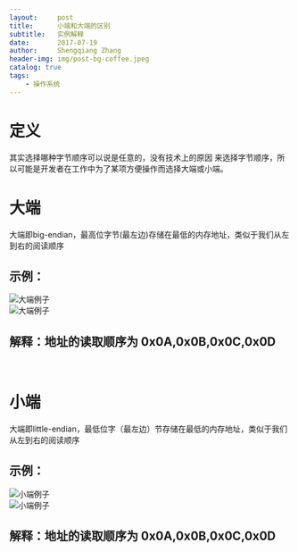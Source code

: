 ```yaml
---
layout:     post
title:      小端和大端的区别
subtitle:   实例解释
date:       2017-07-19
author:     Shengqiang Zhang
header-img: img/post-bg-coffee.jpeg
catalog: true
tags:
    - 操作系统
---
```


# 定义
其实选择哪种字节顺序可以说是任意的，没有技术上的原因 来选择字节顺序，所以可能是开发者在工作中为了某项方便操作而选择大端或小端。

# 大端
大端即big-endian，最高位字节(最左边)存储在最低的内存地址，类似于我们从左到右的阅读顺序
<br>
## 示例：
![大端例子](/img/1500426296156_3.png)
<br>
![大端例子](/img/1500426442700_4.png)
<br>

## 解释：地址的读取顺序为 0x0A,0x0B,0x0C,0x0D
<br>

# 小端
大端即little-endian，最低位字（最左边）节存储在最低的内存地址，类似于我们从左到右的阅读顺序
<br>
## 示例：
![小端例子](/img/1500426684738_5.png)
<br>
![小端例子](/img/1500426743827_6.png)
<br>

## 解释：地址的读取顺序为 0x0A,0x0B,0x0C,0x0D


